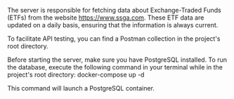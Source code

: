 The server is responsible for fetching data about Exchange-Traded Funds (ETFs) from the website https://www.ssga.com. These ETF data are updated on a daily basis, ensuring that the information is always current.

To facilitate API testing, you can find a Postman collection in the project's root directory.

Before starting the server, make sure you have PostgreSQL installed. To run the database, execute the following command in your terminal while in the project's root directory:
docker-compose up -d

This command will launch a PostgreSQL container.
